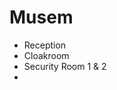 # Musem
- Reception
- Cloakroom
- Security Room 1 & 2
- 
<!--stackedit_data:
eyJoaXN0b3J5IjpbLTIxMjQ4NDAxOTgsNzM3NzMwMjRdfQ==
-->